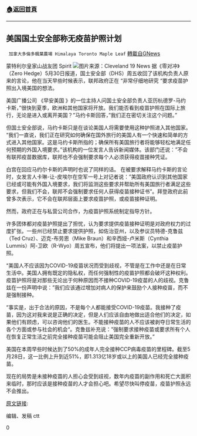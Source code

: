###  [:house:返回首頁](https://github.com/ourhimalayas/txt)
---

## 美国国土安全部称无疫苗护照计划
` 加拿大多倫多楓葉農場 Himalaya Toronto Maple Leaf` [轉載自GNews](https://gnews.org/zh-hans/1287445/)

蒙特利尔皇家山战友团 Spirit
![]()![](https://gnews-media-offload.s3.amazonaws.com/wp-content/uploads/2021/05/31220915/image1-29.jpg)图片来源：Cleveland 19 News
据《零对冲》（Zero Hedge）5月30日报道，国土安全部（DHS）周五收回了该机构负责人原来的言论，他在当天早些时候表示，联邦政府正在 “非常仔细地研究 “要求疫苗护照出入境美国的想法。

美国广播公司 《早安美国 》的一位主持人问国土安全部负责人亚历杭德罗-马约卡斯，”很快到夏季，欧洲和其他国家将开放。我们能否看到疫苗护照在国际上旅行，无论是进入或离开美国？”马约卡斯回答，”我们正在密切关注这个问题。”

但国土安全部说，马约卡斯只是在谈论美国人将需要使用这种护照进入其他国家。 “我们一直说，我们正在研究如何确保在国外旅行的美国人有一个快速和简单的方式进入其他国家。这是马约卡斯所指的；确保所有美国旅行者将能够轻松地满足任何预期的外国入境要求。”该机构的一位发言人告诉新闻媒体。该部门还说：”不会有联邦疫苗数据库，联邦也不会强制要求每个人必须获得疫苗接种凭证。

白宫在回应马约尔卡斯的声明时也说了同样的话。 在被要求解释马约卡斯的言论时，女发言人卡琳-让-皮埃尔在空军一号上对记者说：”美国政府认识到其他国家已经或可能有外国入境要求，我们将监测这些要求并帮助所有美国旅行者满足这些要求，但我们不会，联邦不会强制要求任何人获得疫苗接种证书”。拜登政府此前曾多次表示，它不会在联邦层面上要求疫苗护照，或疫苗接种证明。

然而，政府正在与私营公司合作，为疫苗护照系统制定指导方针。

许多团体都对疫苗护照提出了担忧，认为要求提供疫苗接种证明是对政府权力的过度扩张。一些州已经禁止要求提供护照，如佐治亚州，以及参议员特德-克鲁兹（Ted Cruz）、迈克-布劳恩（Mike Braun）和辛西娅-卢米斯（Cynthia Lummis）阿-卫欧（R-Wyo）周五宣布，他们将提出一项法案，以禁止疫苗护照。

“美国人不应该因为COVID-19疫苗状况而受到歧视，不管是在工作中还是在日常生活中。美国人拥有既定的隐私权，而任何强制性的疫苗护照都会破坏这种权利。疫苗护照将是对那些无论出于何种原因而不接种COVID-19疫苗的人的歧视。克鲁兹在一份声明中说：”我们应该通过增加对病人的保护来鼓励个人接种疫苗，而不是强制接种。

“事实是，出于合法的原因，不是每个人都能接受COVID-19疫苗。我接种了疫苗，因为这对我来说是正确的决定，但是人们应该自由地做出适合他们的决定，如果他们有顾虑，可以咨询他们的医生。不能接种疫苗的人不应该被剥夺日常生活的各个方面或参与社会的机会“。克鲁兹补充说：”强制要求接种疫苗或要求所有个人在恢复正常生活之前完全接种疫苗可能会阻止美国完全重新开放。”

美国在本周早些时候达到了50%的成年人完全接种CCP病毒疫苗的里程碑。截至5月28日，这一比例上升到近51%，即1.313亿18岁或以上的美国人已经完全接种疫苗。

现在的局势是未接种疫苗的人担心会受到歧视，数年内疫苗的副作用和死亡大面积来临时，那时应该是接种疫苗的人才会担心吧。希望尽快叫停疫苗，疫苗护照永远不会推出。

[原文链接](https://www.zerohedge.com/political/homeland-security-walks-back-directors-claim-us-taking-close-look-vaccine-passports?utm_campaign=&amp;utm_content=Zerohedge%3A+The+Durden+Dispatch&amp;utm_medium=email&amp;utm_source=zh_newsletter):

编辑、发稿 ctt

0
